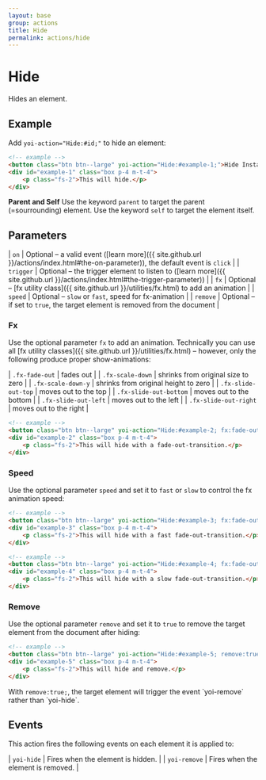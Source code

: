 ```yaml
---
layout: base
group: actions
title: Hide
permalink: actions/hide
---
```


# Hide

<p class="intro">Hides an element.</p>

## Example

Add `yoi-action="Hide:#id;"` to hide an element:

```html
<!-- example -->
<button class="btn btn--large" yoi-action="Hide:#example-1;">Hide Instantly</button>
<div id="example-1" class="box p-4 m-t-4">
    <p class="fs-2">This will hide.</p>
</div>
```

<p class="hint hint--primary"><b>Parent and Self</b> Use the keyword <code>parent</code> to target the parent (=sourrounding) element. Use the keyword <code>self</code> to target the element itself.</p>

## Parameters

| `on`      | Optional – a valid event ([learn more]({{ site.github.url }}/actions/index.html#the-on-parameter)), the default event is `click` |
| `trigger` | Optional – the trigger element to listen to ([learn more]({{ site.github.url }}/actions/index.html#the-trigger-parameter))       |
| `fx`      | Optional – [fx utility class]({{ site.github.url }}/utilities/fx.html) to add an animation                                       |
| `speed`   | Optional – `slow` or `fast`, speed for fx-animation                                                        |
| `remove`  | Optional – if set to `true`, the target element is removed from the document                               |

### Fx

Use the optional parameter `fx` to add an animation. Technically you can use all [fx utility classes]({{ site.github.url }}/utilities/fx.html) – however, only the following produce proper show-animations:

| `.fx-fade-out`         | fades out                            |
| `.fx-scale-down`       | shrinks from original size to zero   |
| `.fx-scale-down-y`     | shrinks from original height to zero |
| `.fx-slide-out-top`    | moves out to the top                 |
| `.fx-slide-out-bottom` | moves out to the bottom              |
| `.fx-slide-out-left`   | moves out to the left                |
| `.fx-slide-out-right`  | moves out to the right               |

```html
<!-- example -->
<button class="btn btn--large" yoi-action="Hide:#example-2; fx:fade-out;">Hide with Fx</button>
<div id="example-2" class="box p-4 m-t-4">
    <p class="fs-2">This will hide with a fade-out-transition.</p>
</div>
```

### Speed

Use the optional parameter `speed` and set it to `fast` or `slow` to control the fx animation speed:

```html
<!-- example -->
<button class="btn btn--large" yoi-action="Hide:#example-3; fx:fade-out; speed:fast;">Hide Fast</button>
<div id="example-3" class="box p-4 m-t-4">
    <p class="fs-2">This will hide with a fast fade-out-transition.</p>
</div>
```

```html
<!-- example -->
<button class="btn btn--large" yoi-action="Hide:#example-4; fx:fade-out; speed:slow;">Hide Slowly</button>
<div id="example-4" class="box p-4 m-t-4">
    <p class="fs-2">This will hide with a slow fade-out-transition.</p>
</div>
```

### Remove

Use the optional parameter `remove` and set it to `true` to remove the target element from the document after hiding:

```html
<!-- example -->
<button class="btn btn--large" yoi-action="Hide:#example-5; remove:true;">Hide & Remove</button>
<div id="example-5" class="box p-4 m-t-4">
    <p class="fs-2">This will hide and remove.</p>
</div>
```

<p class="hint hint--primary">With <code>remove:true;</code>, the target element will trigger the event `yoi-remove` rather than `yoi-hide`.</p>

## Events

This action fires the following events on each element it is applied to:

| `yoi-hide`   | Fires when the element is hidden.  |
| `yoi-remove` | Fires when the element is removed. |
